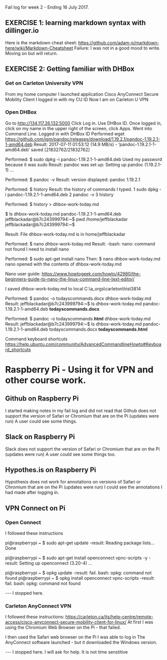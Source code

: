 
Fail log for week 2 - Ending 16 July 2017.
## EXERCISE 1: learning markdown syntax with dillinger.io

Here is the markdown cheat sheet:  https://github.com/adam-p/markdown-here/wiki/Markdown-Cheatsheet
Failure: I was not in a good mood to write. Moving on but will return.

## EXERCISE 2: Getting familiar with DHBox
### Get on Carleton University VPN
From my home computer I launched application Cisco AnyConnect Secure Mobility Client
I logged in with my CU ID
Now I am on Carleton U VPN

### Open DHBox
Go to http://134.117.26.132:5000
Click Log in. Use DHBox ID.
Once logged in, click on my name in the upper right of the screen, click Apps.
Went into Command Line.  Logged in with DHBox ID
Performed wget https://github.com/jgm/pandoc/releases/download/1.19.2.1/pandoc-1.19.2.1-1-amd64.deb
Result:  2017-07-11 01:53:12 (14.9 MB/s) - ‘pandoc-1.19.2.1-1-amd64.deb’ saved [21832762/21832762]

Performed: $ sudo dpkg -i pandoc-1.19.2.1-1-amd64.deb
Used my password because it was sudo
Result: pandoc was set up: Setting up pandoc (1.19.2.1-1) ...

Performed: $ pandoc -v
Result: version displayed: pandoc 1.19.2.1

Performed: $ history
Result: the history of commands I typed.
    1  sudo dpkg -i pandoc-1.19.2.1-1-amd64.deb
    2  pandoc -v
    3  history

Performed: $ history > dhbox-work-today.md

$ ls
dhbox-work-today.md  pandoc-1.19.2.1-1-amd64.deb
jeffblackadar@b7c243999794:~$ pwd
/home/jeffblackadar
jeffblackadar@b7c243999794:~$ 

Result: File dhbox-work-today.md is in home/jeffblackadar

Performed: $ nano dhbox-work-today.md
Result: -bash: nano: command not found
I need to install nano

Performed: $ sudo apt-get install nano
Then: $ nano dhbox-work-today.md
nano opened with the contents of dhbox-work-today.md 

Nano user guide:  https://www.howtogeek.com/howto/42980/the-beginners-guide-to-nano-the-linux-command-line-text-editor/

I saved dhbox-work-today.md to local C:\a_orgs\carleton\hist3814

Performed: $ pandoc -o todayscommands.docx dhbox-work-today.md
Result:  jeffblackadar@b7c243999794:~$ ls
dhbox-work-today.md  pandoc-1.19.2.1-1-amd64.deb  **todayscommands.docx**

Performed: $ pandoc -o todayscommands.**html** dhbox-work-today.md
Result: jeffblackadar@b7c243999794:~$ ls
dhbox-work-today.md  pandoc-1.19.2.1-1-amd64.deb  todayscommands.docx  **todayscommands.html**

Command keyboard shortcuts
https://help.ubuntu.com/community/AdvancedCommandlineHowto#Keyboard_shortcuts


# Raspberry Pi - Using it for VPN and other course work.

## Github on Raspberry Pi
I started making notes in my fail log and did not read that Github does not support the version of Safari or Chromium that are on the Pi (updates were run)
A user could see some things.

## Slack on Raspberry Pi
Slack does not support the version of Safari or Chromium that are on the Pi (updates were run)
A user could see some things too.

## Hypothes.is on Raspberry Pi
Hypothesis does not work for annotations on versions of Safari or Chromium that are on the Pi (updates were run)
I could see the annotations I had made after logging in.

## VPN Connect on Pi

### Open Connect
I followed these instructions

pi@raspberrypi ~ $ sudo apt-get update
-result: Reading package lists... Done

pi@raspberrypi ~ $ sudo apt-get install openconnect vpnc-scripts -y
-result: Setting up openconnect (3.20-4) ...

pi@raspberrypi ~ $ opkg update
-result: fail. bash: opkg: command not found
pi@raspberrypi ~ $ opkg install openconnect vpnc-scripts
-result: fail. bash: opkg: command not found

--- I stopped here.

### Carleton AnyConnect VPN
I followed these instructions:
https://carleton.ca/its/help-centre/remote-access/cisco-anyconnect-secure-mobility-client-for-linux/
At first I was using the Chromium Web Browser on the Pi - that failed.

I then used the Safari web browser on the Pi
I was able to log in
The AnyConnect software launched - but it downloaded the Windows version.

--- I stopped here.  I will ask for help. It is not time senstitive












